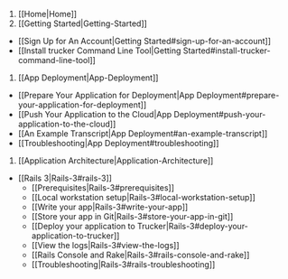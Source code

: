 1. [[Home|Home]]
1. [[Getting Started|Getting-Started]]
  * [[Sign Up for An Account|Getting Started#sign-up-for-an-account]]
  * [[Install trucker Command Line Tool|Getting Started#install-trucker-command-line-tool]]
1. [[App Deployment|App-Deployment]]
  * [[Prepare Your Application for Deployment|App Deployment#prepare-your-application-for-deployment]]
  * [[Push Your Application to the Cloud|App Deployment#push-your-application-to-the-cloud]]
  * [[An Example Transcript|App Deployment#an-example-transcript]]
  * [[Troubleshooting|App Deployment#troubleshooting]]
1. [[Application Architecture|Application-Architecture]]
  * [[Rails 3|Rails-3#rails-3]]
    * [[Prerequisites|Rails-3#prerequisites]]
    * [[Local workstation setup|Rails-3#local-workstation-setup]]
    * [[Write your app|Rails-3#write-your-app]]
    * [[Store your app in Git|Rails-3#store-your-app-in-git]]
    * [[Deploy your application to Trucker|Rails-3#deploy-your-application-to-trucker]]
    * [[View the logs|Rails-3#view-the-logs]]
    * [[Rails Console and Rake|Rails-3#rails-console-and-rake]]
    * [[Troubleshooting|Rails-3#rails-troubleshooting]]